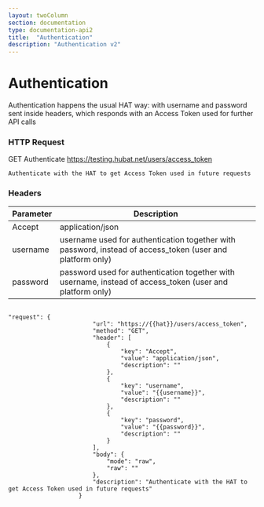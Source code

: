 ```yaml
---
layout: twoColumn
section: documentation
type: documentation-api2
title:  "Authentication"
description: "Authentication v2"
---
```


# Authentication

Authentication happens the usual HAT way: with username and password sent inside headers, which responds with an Access Token used for further API calls

### HTTP Request
   
GET Authenticate
https://testing.hubat.net/users/access_token

`Authenticate with the HAT to get Access Token used in future requests`

### Headers

| Parameter    | Description                                                                                               |
|--------------|-----------------------------------------------------------------------------------------------------------|
| Accept       | application/json                                                                                          |
| username     | username used for authentication together with password, instead of access_token (user and platform only) |
| password     | password used for authentication together with username, instead of access_token (user and platform only) |

```postman

"request": {
						"url": "https://{{hat}}/users/access_token",
						"method": "GET",
						"header": [
							{
								"key": "Accept",
								"value": "application/json",
								"description": ""
							},
							{
								"key": "username",
								"value": "{{username}}",
								"description": ""
							},
							{
								"key": "password",
								"value": "{{password}}",
								"description": ""
							}
						],
						"body": {
							"mode": "raw",
							"raw": ""
						},
						"description": "Authenticate with the HAT to get Access Token used in future requests"
					}

```
